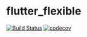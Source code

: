 # flutter_flexible

[![Build Status](https://travis-ci.com/songfei/flutter_flexible.svg?branch=master)](https://travis-ci.com/songfei/flutter_flexible)
[![codecov](https://codecov.io/gh/songfei/flutter_flexible/branch/master/graph/badge.svg)](https://codecov.io/gh/songfei/flutter_flexible)